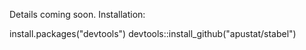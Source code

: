 Details coming soon.
Installation:

install.packages("devtools")
devtools::install_github("apustat/stabel")

